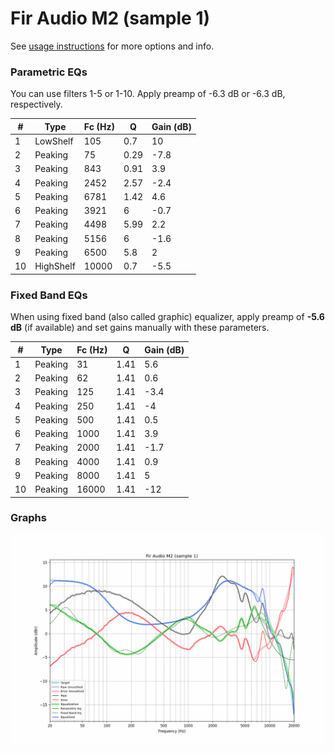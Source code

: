 # Fir Audio M2 (sample 1)
See [usage instructions](https://github.com/jaakkopasanen/AutoEq#usage) for more options and info.

### Parametric EQs
You can use filters 1-5 or 1-10. Apply preamp of -6.3 dB or -6.3 dB, respectively.

|   # | Type      |   Fc (Hz) |    Q |   Gain (dB) |
|-----|-----------|-----------|------|-------------|
|   1 | LowShelf  |       105 | 0.7  |        10   |
|   2 | Peaking   |        75 | 0.29 |        -7.8 |
|   3 | Peaking   |       843 | 0.91 |         3.9 |
|   4 | Peaking   |      2452 | 2.57 |        -2.4 |
|   5 | Peaking   |      6781 | 1.42 |         4.6 |
|   6 | Peaking   |      3921 | 6    |        -0.7 |
|   7 | Peaking   |      4498 | 5.99 |         2.2 |
|   8 | Peaking   |      5156 | 6    |        -1.6 |
|   9 | Peaking   |      6500 | 5.8  |         2   |
|  10 | HighShelf |     10000 | 0.7  |        -5.5 |

### Fixed Band EQs
When using fixed band (also called graphic) equalizer, apply preamp of **-5.6 dB** (if available) and set gains manually with these parameters.

|   # | Type    |   Fc (Hz) |    Q |   Gain (dB) |
|-----|---------|-----------|------|-------------|
|   1 | Peaking |        31 | 1.41 |         5.6 |
|   2 | Peaking |        62 | 1.41 |         0.6 |
|   3 | Peaking |       125 | 1.41 |        -3.4 |
|   4 | Peaking |       250 | 1.41 |        -4   |
|   5 | Peaking |       500 | 1.41 |         0.5 |
|   6 | Peaking |      1000 | 1.41 |         3.9 |
|   7 | Peaking |      2000 | 1.41 |        -1.7 |
|   8 | Peaking |      4000 | 1.41 |         0.9 |
|   9 | Peaking |      8000 | 1.41 |         5   |
|  10 | Peaking |     16000 | 1.41 |       -12   |

### Graphs
![](./Fir%20Audio%20M2%20(sample%201).png)
